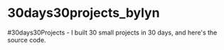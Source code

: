 # 30days30projects_bylyn
#30days30Projects - I built 30 small projects in 30 days, and here's the source code. 
